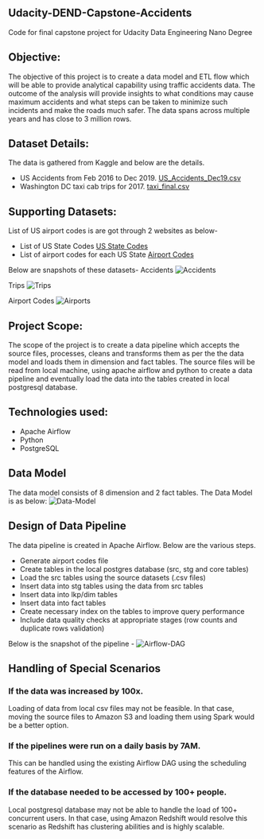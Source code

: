 ## Udacity-DEND-Capstone-Accidents
Code for final capstone project for Udacity Data Engineering Nano Degree

## Objective:
The objective of this project is to create a data model and ETL flow which will be able to provide analytical capability using traffic accidents data. The outcome of the analysis will provide insights to what conditions may cause maximum accidents and what steps can be taken to minimize such incidents and make the roads much safer. The data spans across multiple years and has close to 3 million rows.

## Dataset Details:
The data is gathered from Kaggle and below are the details.
* US Accidents from Feb 2016 to Dec 2019. [US_Accidents_Dec19.csv](https://www.kaggle.com/sobhanmoosavi/us-accidents)
* Washington DC taxi cab trips for 2017. [taxi_final.csv](https://www.kaggle.com/bvc5283/dc-taxi-trips)

## Supporting Datasets:
List of US airport codes is are got through 2 websites as below-
* List of US State Codes [US State Codes](https://developers.google.com/public-data/docs/canonical/states_csv)
* List of airport codes for each US State [Airport Codes](https://www.airnav.com/airports/us/)

Below are snapshots of these datasets-
Accidents
![Accidents](https://github.com/prasannanegalur/Udacity-DEND-Capstone-Accidents/tree/master/images/Accidents.jpg)

Trips
![Trips](https://github.com/prasannanegalur/Udacity-DEND-Capstone-Accidents/tree/master/images/Trips.jpg)

Airport Codes
![Airports](https://github.com/prasannanegalur/Udacity-DEND-Capstone-Accidents/tree/master/images/Airports.jpg)

## Project Scope:
The scope of the project is to create a data pipeline which accepts the source files, processes, cleans and transforms them as per the the data model and loads them in dimension and fact tables. The source files will be read from local machine, using apache airflow and python to create a data pipeline and eventually load the data into the tables created in local postgresql database.

## Technologies used:
- Apache Airflow
- Python
- PostgreSQL

## Data Model
The data model consists of 8 dimension and 2 fact tables. The Data Model is as below:
![Data-Model](https://github.com/prasannanegalur/Udacity-DEND-Capstone-Accidents/tree/master/images/Data_Model.jpg)

## Design of Data Pipeline
The data pipeline is created in Apache Airflow. Below are the various steps. 
* Generate airport codes file
* Create tables in the local postgres database (src, stg and core tables)
* Load the src tables using the source datasets (.csv files)
* Insert data into stg tables using the data from src tables
* Insert data into lkp/dim tables
* Insert data into fact tables
* Create necessary index on the tables to improve query performance
* Include data quality checks at appropriate stages (row counts and duplicate rows validation)

Below is the snapshot of the pipeline -
![Airflow-DAG](https://github.com/prasannanegalur/Udacity-DEND-Capstone-Accidents/tree/master/images/ETL_Pipeline.jpg)


## Handling of Special Scenarios

### If the data was increased by 100x.

Loading of data from local csv files may not be feasible. In that case, moving the source files to Amazon S3 and loading them using Spark would be a better option.

### If the pipelines were run on a daily basis by 7AM.

This can be handled using the existing Airflow DAG using the scheduling features of the Airflow.

### If the database needed to be accessed by 100+ people.

Local postgresql database may not be able to handle the load of 100+ concurrent users. In that case, using Amazon Redshift would resolve this scenario as Redshift has clustering abilities and is highly scalable.

